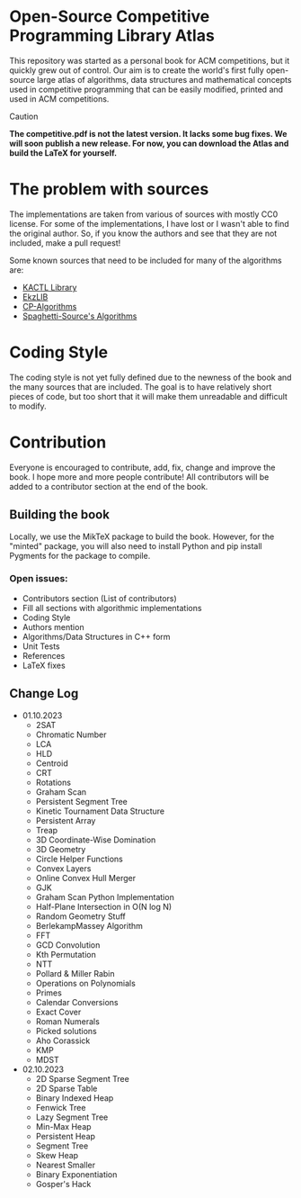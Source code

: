 # Open-Source Competitive Programming Library Atlas

This repository was started as a personal book for ACM competitions, but it quickly grew out of control.
Our aim is to create the world's first fully open-source large atlas of
algorithms, data structures and mathematical concepts used in competitive programming
that can be easily modified, printed and used in ACM competitions.

> [!CAUTION]
> **The competitive.pdf is not the latest version. It lacks some bug fixes. We will soon publish a new release. For now, you can download the Atlas and build the LaTeX for yourself.**

# The problem with sources

The implementations are taken from various of sources with mostly CC0 license.
For some of the implementations, I have lost or I wasn't able to find the original author.
So, if you know the authors and see that they are not included, make a pull request!

Some known sources that need to be included for many of the algorithms are:
 - [KACTL Library](https://github.com/kth-competitive-programming/kactl)
 - [EkzLIB](https://ekzlib.netlify.app/home)
 - [CP-Algorithms](https://cp-algorithms.com/)
 - [Spaghetti-Source's Algorithms](https://github.com/spaghetti-source/algorithm)

# Coding Style

The coding style is not yet fully defined due to the newness of the book and the many sources that are included.
The goal is to have relatively short pieces of code, but too short that it will make them unreadable and difficult to modify.

# Contribution

Everyone is encouraged to contribute, add, fix, change and improve the book. I hope more and more people contribute!
All contributors will be added to a contributor section at the end of the book.

## Building the book

Locally, we use the MikTeX package to build the book. However, for the "minted" package, you will also need to install Python and pip install Pygments for the package to compile.

### Open issues:

 - Contributors section (List of contributors)
 - Fill all sections with algorithmic implementations
 - Coding Style
 - Authors mention
 - Algorithms/Data Structures in C++ form
 - Unit Tests
 - References
 - LaTeX fixes

## Change Log

 - 01.10.2023
    - 2SAT
    - Chromatic Number
    - LCA
    - HLD
    - Centroid
    - CRT
    - Rotations
    - Graham Scan
    - Persistent Segment Tree
    - Kinetic Tournament Data Structure
    - Persistent Array
    - Treap
    - 3D Coordinate-Wise Domination
    - 3D Geometry
    - Circle Helper Functions
    - Convex Layers
    - Online Convex Hull Merger
    - GJK
    - Graham Scan Python Implementation
    - Half-Plane Intersection in O(N log N)
    - Random Geometry Stuff
    - BerlekampMassey Algorithm
    - FFT
    - GCD Convolution
    - Kth Permutation
    - NTT
    - Pollard & Miller Rabin
    - Operations on Polynomials
    - Primes
    - Calendar Conversions
    - Exact Cover
    - Roman Numerals
    - Picked solutions
    - Aho Corassick
    - KMP
    - MDST
 - 02.10.2023
    - 2D Sparse Segment Tree
    - 2D Sparse Table
    - Binary Indexed Heap
    - Fenwick Tree
    - Lazy Segment Tree
    - Min-Max Heap
    - Persistent Heap
    - Segment Tree
    - Skew Heap
    - Nearest Smaller
    - Binary Exponentiation
    - Gosper's Hack
